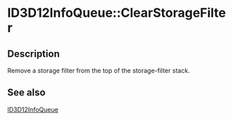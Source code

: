# ID3D12InfoQueue::ClearStorageFilter

## Description

Remove a storage filter from the top of the storage-filter stack.

## See also

[ID3D12InfoQueue](https://learn.microsoft.com/windows/desktop/api/d3d12sdklayers/nn-d3d12sdklayers-id3d12infoqueue)